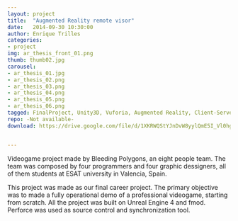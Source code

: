 ```yaml
---
layout: project
title:  "Augmented Reality remote visor"
date:   2014-09-30 10:30:00
author: Enrique Trilles
categories:
- project
img: ar_thesis_front_01.png
thumb: thumb02.jpg
carousel:
- ar_thesis_01.jpg
- ar_thesis_02.png
- ar_thesis_03.png
- ar_thesis_04.png
- ar_thesis_05.png
- ar_thesis_06.png
tagged: FinalProject, Unity3D, Vuforia, Augmented Reality, Client-Server connection
repo: -Not available-
download: https://drive.google.com/file/d/1XKRWQStYJnDvW8yylQmE5I_Vl0hgsTot/view?usp=sharing


---
```


Videogame project made by Bleeding Polygons, an eight people team. The team was composed by four programmers and four graphic dessigners, all of them students at ESAT university in Valencia, Spain.

This project was made as our final career project. The primary objective was to made a fully operational demo of a professional videogame, starting from scratch. All the project was built on Unreal Engine 4 and fmod. Perforce was used as source control and synchronization tool.

